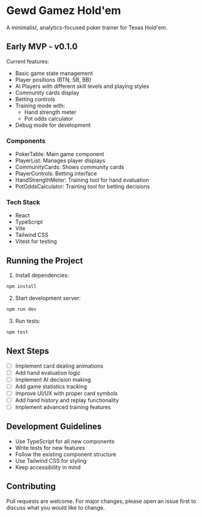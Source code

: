 # Gewd Gamez Hold'em

A minimalist, analytics-focused poker trainer for Texas Hold'em.

## Early MVP - v0.1.0

Current features:
- Basic game state management
- Player positions (BTN, SB, BB)
- AI Players with different skill levels and playing styles
- Community cards display
- Betting controls
- Training mode with:
  - Hand strength meter
  - Pot odds calculator
- Debug mode for development

### Components
- PokerTable: Main game component
- PlayerList: Manages player displays
- CommunityCards: Shows community cards
- PlayerControls: Betting interface
- HandStrengthMeter: Training tool for hand evaluation
- PotOddsCalculator: Training tool for betting decisions

### Tech Stack
- React
- TypeScript
- Vite
- Tailwind CSS
- Vitest for testing

## Running the Project

1. Install dependencies:
```bash
npm install
```

2. Start development server:
```bash
npm run dev
```

3. Run tests:
```bash
npm test
```

## Next Steps
- [ ] Implement card dealing animations
- [ ] Add hand evaluation logic
- [ ] Implement AI decision making
- [ ] Add game statistics tracking
- [ ] Improve UI/UX with proper card symbols
- [ ] Add hand history and replay functionality
- [ ] Implement advanced training features

## Development Guidelines
- Use TypeScript for all new components
- Write tests for new features
- Follow the existing component structure
- Use Tailwind CSS for styling
- Keep accessibility in mind

## Contributing
Pull requests are welcome. For major changes, please open an issue first to discuss what you would like to change.